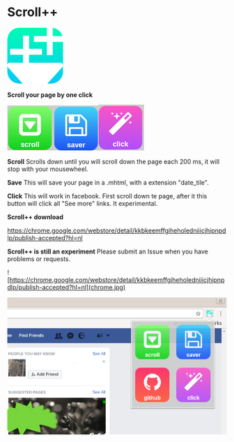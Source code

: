 # Scroll++

![](icon-128.png)


**Scroll your page by one click**

![](scroll.png)![](save.png)![](click.png) 


**Scroll**
Scrolls down until you will scroll down the page each 200 ms, it will stop with your mousewheel.


**Save**
This will save your page in a .mhtml, with a extension "date_tile".

**Click**
This will work in facebook. First scroll down te page, after it this button will click all "See more" links. It experimental.



**Scroll++ download** 

https://chrome.google.com/webstore/detail/kkbkeemffgiheholedniiicjhipnpdlp/publish-accepted?hl=nl


**Scroll++ is still an experiment** 
Please submit an Issue when you have problems or requests.


![https://chrome.google.com/webstore/detail/kkbkeemffgiheholedniiicjhipnpdlp/publish-accepted?hl=nl](chrome.jpg)




![](screenshot.png)
